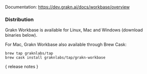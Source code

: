Documentation: https://dev.grakn.ai/docs/workbase/overview

### Distribution

Grakn Workbase is available for Linux, Mac and Windows (download binaries below). 

For Mac, Grakn Workbase also available through Brew Cask:
```
brew tap graknlabs/tap
brew cask install graknlabs/tap/grakn-workbase
```

{ release notes }
